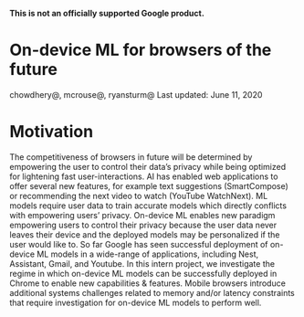 **This is not an officially supported Google product.**

# On-device ML for browsers of the future
chowdhery@, mcrouse@, ryansturm@
Last updated: June 11, 2020

# Motivation
The competitiveness of browsers in future will be determined by empowering the user to control their data’s privacy while being optimized for lightening fast user-interactions. AI has enabled web applications to offer several new features, for example text suggestions (SmartCompose) or recommending the next video to watch (YouTube WatchNext). ML models require user data to train accurate models which directly conflicts with empowering users’ privacy. 
On-device ML enables new paradigm empowering users to control their privacy because the user data never leaves their device and the deployed models may be personalized if the user would like to. So far Google has seen successful deployment of on-device ML models in a wide-range of applications, including Nest, Assistant, Gmail, and Youtube. 
In this intern project, we investigate the regime in which on-device ML models can be successfully deployed in Chrome to enable new capabilities & features. Mobile browsers introduce additional systems challenges related to memory and/or latency constraints that require investigation for on-device ML models to perform well.


